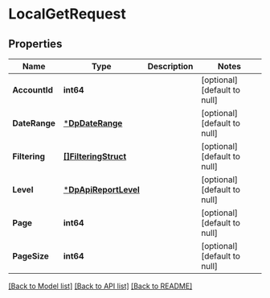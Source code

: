 # LocalGetRequest

## Properties
Name | Type | Description | Notes
------------ | ------------- | ------------- | -------------
**AccountId** | **int64** |  | [optional] [default to null]
**DateRange** | [***DpDateRange**](dp_date_range.md) |  | [optional] [default to null]
**Filtering** | [**[]FilteringStruct**](filtering_struct.md) |  | [optional] [default to null]
**Level** | [***DpApiReportLevel**](DpApiReportLevel.md) |  | [optional] [default to null]
**Page** | **int64** |  | [optional] [default to null]
**PageSize** | **int64** |  | [optional] [default to null]

[[Back to Model list]](../README.md#documentation-for-models) [[Back to API list]](../README.md#documentation-for-api-endpoints) [[Back to README]](../README.md)


